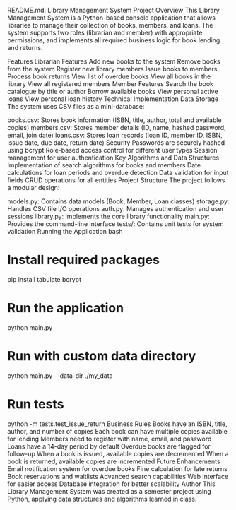 README.md: Library Management System
Project Overview
This Library Management System is a Python-based console application that allows libraries to manage their collection of books, members, and loans. The system supports two roles (librarian and member) with appropriate permissions, and implements all required business logic for book lending and returns.

Features
Librarian Features
Add new books to the system
Remove books from the system
Register new library members
Issue books to members
Process book returns
View list of overdue books
View all books in the library
View all registered members
Member Features
Search the book catalogue by title or author
Borrow available books
View personal active loans
View personal loan history
Technical Implementation
Data Storage
The system uses CSV files as a mini-database:

books.csv: Stores book information (ISBN, title, author, total and available copies)
members.csv: Stores member details (ID, name, hashed password, email, join date)
loans.csv: Stores loan records (loan ID, member ID, ISBN, issue date, due date, return date)
Security
Passwords are securely hashed using bcrypt
Role-based access control for different user types
Session management for user authentication
Key Algorithms and Data Structures
Implementation of search algorithms for books and members
Date calculations for loan periods and overdue detection
Data validation for input fields
CRUD operations for all entities
Project Structure
The project follows a modular design:

models.py: Contains data models (Book, Member, Loan classes)
storage.py: Handles CSV file I/O operations
auth.py: Manages authentication and user sessions
library.py: Implements the core library functionality
main.py: Provides the command-line interface
tests/: Contains unit tests for system validation
Running the Application
bash
# Install required packages
pip install tabulate bcrypt

# Run the application
python main.py

# Run with custom data directory
python main.py --data-dir ./my_data

# Run tests
python -m tests.test_issue_return
Business Rules
Books have an ISBN, title, author, and number of copies
Each book can have multiple copies available for lending
Members need to register with name, email, and password
Loans have a 14-day period by default
Overdue books are flagged for follow-up
When a book is issued, available copies are decremented
When a book is returned, available copies are incremented
Future Enhancements
Email notification system for overdue books
Fine calculation for late returns
Book reservations and waitlists
Advanced search capabilities
Web interface for easier access
Database integration for better scalability
Author
This Library Management System was created as a semester project using Python, applying data structures and algorithms learned in class.

